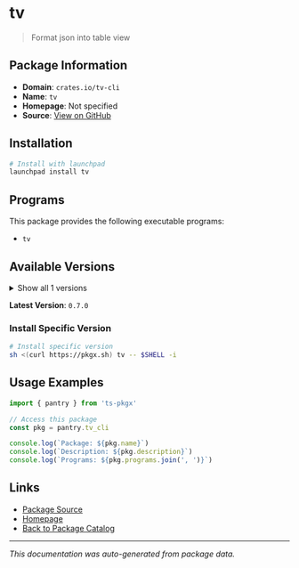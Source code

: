 # tv

> Format json into table view

## Package Information

- **Domain**: `crates.io/tv-cli`
- **Name**: `tv`
- **Homepage**: Not specified
- **Source**: [View on GitHub](https://github.com/pkgxdev/pantry/tree/main/projects/crates.io/tv-cli/package.yml)

## Installation

```bash
# Install with launchpad
launchpad install tv
```

## Programs

This package provides the following executable programs:

- `tv`

## Available Versions

<details>
<summary>Show all 1 versions</summary>

- `0.7.0`

</details>

**Latest Version**: `0.7.0`

### Install Specific Version

```bash
# Install specific version
sh <(curl https://pkgx.sh) tv -- $SHELL -i
```

## Usage Examples

```typescript
import { pantry } from 'ts-pkgx'

// Access this package
const pkg = pantry.tv_cli

console.log(`Package: ${pkg.name}`)
console.log(`Description: ${pkg.description}`)
console.log(`Programs: ${pkg.programs.join(', ')}`)
```

## Links

- [Package Source](https://github.com/pkgxdev/pantry/tree/main/projects/crates.io/tv-cli/package.yml)
- [Homepage](#)
- [Back to Package Catalog](../package-catalog.md)

---

*This documentation was auto-generated from package data.*
